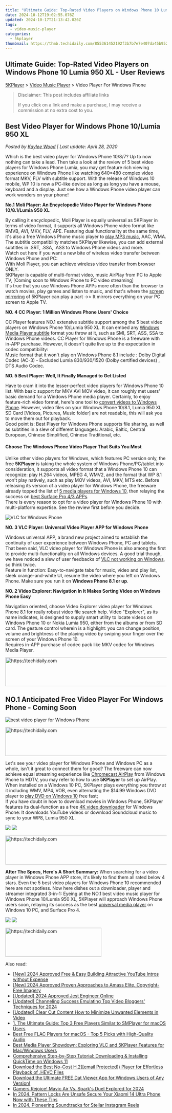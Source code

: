 ```yaml
---
title: "Ultimate Guide: Top-Rated Video Players on Windows Phone 10 Lumia 950 XL - User Reviews"
date: 2024-10-12T19:02:55.076Z
updated: 2024-10-17T21:13:42.026Z
tags:
  - video-music-player
categories:
  - 5kplayer
thumbnail: https://thmb.techidaily.com/855361452192f3b7b7e7e407da45b95275a5f560d0d0de9b64cf3676aeaaee8b.jpg
---
```


## Ultimate Guide: Top-Rated Video Players on Windows Phone 10 Lumia 950 XL - User Reviews

[5KPlayer](https://tools.techidaily.com/5kplayer/products/) \> [Video Music Player](https://tools.techidaily.com/5kplayer/video-music-player/) \> Video Player For Windows Phone

>  Disclaimer: This post includes affiliate links
>
>  If you click on a link and make a purchase, I may receive a commission at no extra cost to you.
>

## Best Video Player for Windows Phone 10/Lumia 950 XL

 _Posted by [Kaylee Wood](https://www.quora.com/profile/Amanda-Hu-21) | Last update: April 28, 2020_

Which is the best video player for Windows Phone 10/8/7? Up to now nothing can take a lead. Then take a look at the review of 5 best video players for Windows Phone Lumia, you may get feature rich viewing experience on Windows Phone like watching 640\*480 complex video format MKV, FLV with subtitle support. With the release of Windows 10 mobile, WP 10 is now a PC-like device as long as long you have a mouse, keyboard and a display. Just see how a Windows Phone video player can work wonders on your phone!

**No.1 Moli Player: An Encyclopedic Video Player for Windows Phone 10/8.1/Lumia 950 XL** 

By calling it encyclopedic, Moli Player is equally universal as 5KPlayer in terms of video format, it supports all Windows Phone video format like RMVB, AVI, MKV, FLV, APE. Featuring dual functionality at the same time, it's also a free Windows Phone music player to [play MP3 music](https://tools.techidaily.com/5kplayer/video-music-player/), AAC, WMA. The subtitle compatibility matches 5KPlayer likewise, you can add external subtitles in .SRT, .SSA, .ASS to Windows Phone videos and more.  
Watch out here if you want a new bite of wireless video transfer between Windows Phone and PC:   
 With Moli Player, you can achieve wireless video transfer from browser ONLY.  
 5KPlayer is capable of multi-format video, music AirPlay from PC to Apple TV, \[Coming soon to Windows Phone to PC video streaming\]  
It's true that you use Windows Phone APPs more often than the browser to watch movies, play games and listen to music, and that's where the [screen mirroring](https://tools.techidaily.com/5kplayer/airplay/) of 5KPlayer can play a part ->> It mirrors everything on your PC screen to Apple TV. 

**NO. 4 CC Player: 1 Million Windows Phone Users' Choice**

CC Player features NO.1 extensive subtitle support among the 5 best video players on Windows Phone 10/Lumia 950 XL. It can embed any [Windows Media Player subtitle](https://tools.techidaily.com/5kplayer/video-music-player/) format you throw at it, such as SMI, SRT, ASS, SSA to Windows Phone videos. CC Player for Windows Phone is a freeware with in-APP purchase. However, it doesn't quite live up to the expectation in codec compatibility:  
 Music format that it won't play on Windows Phone 8.1 include : Dolby Digital Codec (AC-3) - Excluded Lumia 830/930/1520 (Dolby certified devices) , DTS Audio Codec.

**NO. 5 Best Player: Well, It Finally Managed to Get Listed**

Have to cram it into the lesser-perfect video players for Windows Phone 10 list. With basic support for MKV AVI MOV video, it can roughly met users' basic demand for a Windows Phone media player. Certainly, to enjoy feature-rich video format, here's one tool to [convert videos to Windows Phone](https://tools.techidaily.com/5kplayer/products/). However, video files on your Windows Phone 10/8.1, Lumia 950 XL SD Card \[Videos, Pictures, Music folder\] are not readable, this will ask you to move them out for playback.  
 Good point is: Best Player for Windows Phone supports file sharing, as well as subtitles in a slew of different languages: Arabic, Baltic, Central European, Chinese Simplified, Chinese Traditional, etc.

#### **Choose The Windows Phone Video Player That Suits You Most**

Unlike other video players for Windows, which features PC version only, the free **5KPlayer** is taking the whole system of Windows Phone/PC/tablet into consideration, it supports all video format that a Windows Phone 10 can recognize: play H.264 videos, MPEG 4, WMV2, and the format that WP 8.1 won't play natively, such as play MOV videos, AVI, MKV, MTS etc. Before releasing its version of a video player for Windows Phone, the freeware already topped the list of [5 media players for Windows 10](https://tools.techidaily.com/5kplayer/video-music-player/), then relaying the success on [best Surface Pro 4/3 APPs](https://tools.techidaily.com/5kplayer/video-music-player/).   
 There is every reason to opt for a video player for Windows Phone 10 with multi-platform expertise. See the review first before you decide.

![VLC for Windows Phone](https://www.5kplayer.com/video-music-player/img/5k-vlc-wp-yxt-121401.png) 

**NO. 3 VLC Player: Universal Video Player APP for Windows Phone** 

Windows universal APP, a brand new project aimed to establish the continuity of user experience between Windows Phone, PC and tablets. That been said, VLC video player for Windows Phone is also among the first to provide multi-functionality on all Windows devices. A good trial though, we have noticed a slew of user feedbacks of [VLC not working on Windows](https://tools.techidaily.com/5kplayer/video-music-player/), so think twice.  
Feature in function: Easy-to-navigate tabs for music, video and play list, sleek orange-and-white UI, resume the video where you left on Windows Phone. Make sure you run it on **Windows Phone 8.1 or up**.

**NO. 2 Video Explorer: Navigation In It Makes Sorting Video on Windows Phone Easy**

Navigation oriented, choose Video Explorer video player for Windows Phone 8.1 for really robust video file search help. Video "Explorer", as its name indicates, is designed to supply smart utility to locate videos on Windows Phone 10 or Nokia Lumia 950, either from the albums or from SD card. The gesture control wherein is a highlight: you can change position, volume and brightness of the playing video by swiping your finger over the screen of your Windows Phone 10.  
 Requires in-APP purchase of codec pack like MKV codec for Windows Media Player.

<!-- affiliate ads begin -->
<a href="https://aligracehair.sjv.io/c/5597632/1868575/19272" target="_top" id="1868575">
  <img src="//a.impactradius-go.com/display-ad/19272-1868575" border="0" alt="https://techidaily.com" width="728" height="90"/>
</a>
<img height="0" width="0" src="https://aligracehair.sjv.io/i/5597632/1868575/19272" style="position:absolute;visibility:hidden;" border="0" />
<!-- affiliate ads end -->

## NO.1 Anticipated Free Video Player For Windows Phone - Coming Soon

![best video player for Windows Phone](https://www.5kplayer.com/video-music-player/img/5kp-rmvb-player-minions-hyd.jpg) 

<!-- affiliate ads begin -->
<a href="https://laganoo.pxf.io/c/5597632/1657399/16446" target="_top" id="1657399">
  <img src="//a.impactradius-go.com/display-ad/16446-1657399" border="0" alt="https://techidaily.com" width="728" height="90"/>
</a>
<img height="0" width="0" src="https://laganoo.pxf.io/i/5597632/1657399/16446" style="position:absolute;visibility:hidden;" border="0" />
<!-- affiliate ads end -->

Let's see your video player for Windows Phone and Windows PC as a whole, isn't it great to connect them for good? The freeware can now achieve equal streaming experience like [Chromecast AirPlay](https://tools.techidaily.com/5kplayer/airplay/) from Windows Phone to HDTV, you may refer to how to use **5KPlayer** to set up AirPlay.  
 When installed on a Windows 10 PC, 5KPlayer plays everything you throw at it including WMV, MP4, VOB, even alternating the $14.99 Windows DVD player to [play DVD on Windows 10](https://tools.techidaily.com/5kplayer/video-music-player/) free fast;   
 If you have doubt in how to download movies in Windows Phone, 5KPlayer features its dual-function as a free [4K video downloader](https://tools.techidaily.com/5kplayer/youtube-download/) for Windows Phone: It downloads YouTube videos or download Soundcloud music to sync to your WP8, Lumia 950 XL.

[![](https://www.5kplayer.com/video-music-player/../button/freedownwhitewin.png)](https://tools.techidaily.com/5kplayer/products/) [![](https://www.5kplayer.com/video-music-player/../button/freedownbackmac.png)](https://tools.techidaily.com/5kplayer/products/) 

<!-- affiliate ads begin -->
<a href="https://unicoeye.pxf.io/c/5597632/2134247/18498" target="_top" id="2134247">
  <img src="//a.impactradius-go.com/display-ad/18498-2134247" border="0" alt="https://techidaily.com" width="728" height="90"/>
</a>
<img height="0" width="0" src="https://unicoeye.pxf.io/i/5597632/2134247/18498" style="position:absolute;visibility:hidden;" border="0" />
<!-- affiliate ads end -->

**After The Specs, Here's A Short Summary:** 
 When searching for a video player in Windows Phone APP store, it's likely to find them all rated below 4 stars. Even the 5 best video players for Windows Phone 10 recommended here are not spotless. Now here dishes out a downloader, player and streamer integrated 3-in-1: Eyeing at the NO.1 best video music player for Windows Phone 10/Lumia 950 XL, 5KPlayer will approach Windows Phone users soon, relaying its success as the best [universal media player](https://tools.techidaily.com/5kplayer/video-music-player/) on Windows 10 PC, and Surface Pro 4\. 

[![](https://www.5kplayer.com/video-music-player/../button/freedownwhitewin.png)](https://tools.techidaily.com/5kplayer/products/) [![](https://www.5kplayer.com/video-music-player/../button/freedownbackmac.png)](https://tools.techidaily.com/5kplayer/products/)

<!-- affiliate ads begin -->
<a href="https://aligracehair.sjv.io/c/5597632/1896505/19272" target="_top" id="1896505">
  <img src="//a.impactradius-go.com/display-ad/19272-1896505" border="0" alt="https://techidaily.com" width="300" height="90"/>
</a>
<img height="0" width="0" src="https://aligracehair.sjv.io/i/5597632/1896505/19272" style="position:absolute;visibility:hidden;" border="0" />
<!-- affiliate ads end -->

<ins class="adsbygoogle"
     style="display:block"
     data-ad-format="autorelaxed"
     data-ad-client="ca-pub-7571918770474297"
     data-ad-slot="1223367746"></ins>

<ins class="adsbygoogle"
     style="display:block"
     data-ad-client="ca-pub-7571918770474297"
     data-ad-slot="8358498916"
     data-ad-format="auto"
     data-full-width-responsive="true"></ins>

<span class="atpl-alsoreadstyle">Also read:</span>
<div><ul>
<li><a href="https://eaxpv-info.techidaily.com/new-2024-approved-free-and-easy-building-attractive-youtube-intros-without-expense/"><u>[New] 2024 Approved Free & Easy Building Attractive YouTube Intros without Expense</u></a></li>
<li><a href="https://article-posts.techidaily.com/new-2024-approved-proven-approaches-to-amass-elite-copyright-free-imagery/"><u>[New] 2024 Approved Proven Approaches to Amass Elite, Copyright-Free Imagery</u></a></li>
<li><a href="https://article-helps.techidaily.com/updated-2024-approved-jest-engineer-online/"><u>[Updated] 2024 Approved Jest Engineer Online</u></a></li>
<li><a href="https://facebook-video-share.techidaily.com/updated-channeling-success-emulating-top-video-bloggers-techniques-for-2024/"><u>[Updated] Channeling Success Emulating Top Video Bloggers' Techniques for 2024</u></a></li>
<li><a href="https://youtube-video-recordings.techidaily.com/updated-clear-cut-content-how-to-minimize-unwanted-elements-in-video/"><u>[Updated] Clear Cut Content How to Minimize Unwanted Elements in Video</u></a></li>
<li><a href="https://video-ai-editor.techidaily.com/1-the-ultimate-guide-top-3-free-players-similar-to-smplayer-for-macos-users/"><u>1. The Ultimate Guide: Top 3 Free Players Similar to SMPlayer for macOS Users</u></a></li>
<li><a href="https://video-ai-editor.techidaily.com/best-free-flac-players-for-macos-top-5-picks-with-high-quality-audio/"><u>Best Free FLAC Players for macOS - Top 5 Picks with High-Quality Audio</u></a></li>
<li><a href="https://video-ai-editor.techidaily.com/best-media-player-showdown-exploring-vlc-and-5kplayer-features-for-macwindows-users/"><u>Best Media Player Showdown: Exploring VLC and 5KPlayer Features for Mac/Windows Users</u></a></li>
<li><a href="https://video-ai-editor.techidaily.com/comprehensive-step-by-step-tutorial-downloading-and-installing-quicktime-on-windows-11/"><u>Comprehensive Step-by-Step Tutorial: Downloading & Installing QuickTime on Windows 11</u></a></li>
<li><a href="https://video-ai-editor.techidaily.com/download-the-best-no-cost-h2email-protected-player-for-effortless-playback-of-hevc-files/"><u>Download the Best No-Cost H.2([email Protected]) Player for Effortless Playback of .HEVC Files</u></a></li>
<li><a href="https://video-ai-editor.techidaily.com/download-the-ultimate-free-dat-viewer-app-for-windows-users-of-any-version/"><u>Download the Ultimate FREE Dat Viewer App for Windows Users of Any Version!</u></a></li>
<li><a href="https://some-techniques.techidaily.com/gamers-rejoice-mavic-air-vs-sparks-duel-explored-for-2024/"><u>Gamers Rejoice! Mavic Air Vs. Spark's Duel Explored for 2024</u></a></li>
<li><a href="https://unlock-android.techidaily.com/in-2024-pattern-locks-are-unsafe-secure-your-xiaomi-14-ultra-phone-now-with-these-tips-by-drfone-android/"><u>In 2024, Pattern Locks Are Unsafe Secure Your Xiaomi 14 Ultra Phone Now with These Tips</u></a></li>
<li><a href="https://instagram-videos.techidaily.com/in-2024-pioneering-soundtracks-for-stellar-instagram-reels/"><u>In 2024, Pioneering Soundtracks for Stellar Instagram Reels</u></a></li>
</ul></div>

